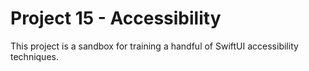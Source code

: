 # Project 15 - Accessibility
This project is a sandbox for training a handful of SwiftUI accessibility techniques.
